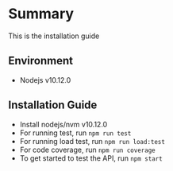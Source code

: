 # Summary

This is the installation guide

## Environment

- Nodejs v10.12.0

## Installation Guide

- Install nodejs/nvm v10.12.0
- For running test, run `npm run test`
- For running load test, run `npm run load:test`
- For code coverage, run `npm run coverage`
- To get started to test the API, run `npm start`